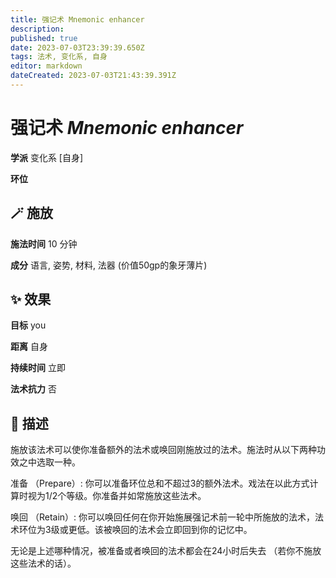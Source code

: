 ```yaml
---
title: 强记术 Mnemonic enhancer
description: 
published: true
date: 2023-07-03T23:39:39.650Z
tags: 法术, 变化系, 自身
editor: markdown
dateCreated: 2023-07-03T21:43:39.391Z
---
```


# **强记术** *Mnemonic enhancer*

**学派** 变化系 \[自身\] 

**环位** 

## 🪄 施放

**施法时间** 10 分钟

**成分** 语言, 姿势, 材料, 法器 (价值50gp的象牙薄片)

## ✨ 效果 

**目标** you 

**距离** 自身  

**持续时间** 立即 

**法术抗力** 否

## 📖 描述

施放该法术可以使你准备额外的法术或唤回刚施放过的法术。施法时从以下两种功效之中选取一种。

准备 （Prepare）: 你可以准备环位总和不超过3的额外法术。戏法在以此方式计算时视为1/2个等级。你准备并如常施放这些法术。

唤回 （Retain）: 你可以唤回任何在你开始施展强记术前一轮中所施放的法术，法术环位为3级或更低。该被唤回的法术会立即回到你的记忆中。

无论是上述哪种情况，被准备或者唤回的法术都会在24小时后失去 （若你不施放这些法术的话）。
    